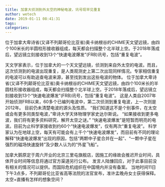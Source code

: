 ```yaml
---
title: 加拿大侦测到外太空的神秘电波，讯号现罕见重复
author: wetech
date: 2019-01-11 08:41:31
tags: 
categories: 
---
```

位于加拿大卑诗省(又译不列颠哥伦比亚省)奥卡纳根谷的CHIME天文望远镜，由四个100米长的半圆柱形接收器组成，每天都会扫描整个北半球上空。于2018年落成后，望远镜立刻接收到13个“快速电波爆发”(FRB)讯号，包括“重复电波”。
<!-- more -->
天文学家表示，位于加拿大的一个天文望远镜，侦测到来自外太空的电波。而且，这次侦测到的电波出现重复，是人类观测史上第二次出现同样情况。专家相信重复的电波可以有助追查电波来源，甚至找到发出这些电波的物体。
位于加拿大卑诗省(又译不列颠哥伦比亚省)奥卡纳根谷的CHIME天文望远镜，由四个100米长的半圆柱形接收器组成，每天都会扫描整个北半球上空。于2018年落成后，望远镜立刻接收到13个“快速电波爆发”(FRB)讯号，包括“重复电波”。
这是人类自2007年开始侦测FRB以来，60多个已编列电波中，第二次侦测到重复电波，上一次则是2012年。
目前仍未清楚电波的源头及性质。
“我们知道这不是个别事件，在太空或会有更多同类型电波，”卑诗大学天体物理学家史达尔斯说。
“如果接收到更多电波，我们将有更多资料研究，解开太空之谜。”
“快速电波爆发”是短暂而明亮的电波。目前为止科学家接收到约60个“快速电波爆发”，仅有两次“重复电波”。
科学家认为在地球上空，每天有可能会有上千个“快速电波爆发”，而目前有不同的理论解释“快速电波爆发”出现的原因，包括“两颗中子星合并在一起”、“一颗中子星在强烈的磁场快速旋转”及少数人认为的“外星飞船”。
 
 
加拿大鹅原定于周六开业的北京三里屯旗舰店，因施工的缘故会推迟开业时间，具体开业时间等信息将通过官方渠道另行公布。
发言人陆慷回应，对于此事目前没有相关的情况可以提供。而国际危机组织在中国境内并没有备案。
当地时间11日下午3点多，不列颠哥伦比亚省高等法院的法官宣布，准许孟晚舟女士获得保释。
太空+直播有怎样的想象空间？
